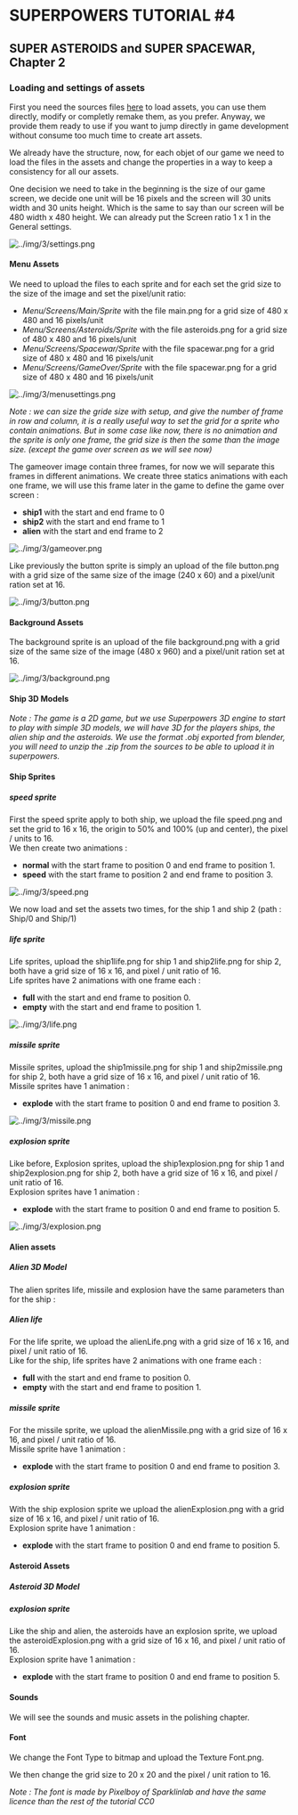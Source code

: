 # SUPERPOWERS TUTORIAL #4
## SUPER ASTEROIDS and SUPER SPACEWAR, Chapter 2


### **Loading and settings of assets**

First you need the sources files [here][1] to load assets, you can use them directly, modify or completly remake them, as you prefer. 
Anyway, we provide them ready to use if you want to jump directly in game development without consume too much time to create art assets.

We already have the structure, now, for each objet of our game we need to load the files in the assets and change the properties in a way
to keep a consistency for all our assets.

One decision we need to take in the beginning is the size of our game screen, we decide one unit will be 16 pixels and the screen will 30 units width and 30 units height.
Which is the same to say than our screen will be 480 width x 480 height. We can already put the Screen ratio 1 x 1 in the General settings.

![../img/3/settings.png](../img/3/settings.png)

#### **Menu Assets**

We need to upload the files to each sprite and for each set the grid size to the size of the image and set the pixel/unit ratio:

* *Menu/Screens/Main/Sprite* with the file main.png for a grid size of 480 x 480 and 16 pixels/unit
* *Menu/Screens/Asteroids/Sprite* with the file asteroids.png for a grid size of 480 x 480 and 16 pixels/unit
* *Menu/Screens/Spacewar/Sprite* with the file spacewar.png for a grid size of 480 x 480 and 16 pixels/unit
* *Menu/Screens/GameOver/Sprite* with the file spacewar.png for a grid size of 480 x 480 and 16 pixels/unit

![../img/3/menusettings.png](../img/3/menusettings.png)

*Note : we can size the gride size with setup, and give the number of frame in row and column, it is a really useful way to set the grid for a sprite who contain animations. But in some
case like now, there is no animation and the sprite is only one frame, the grid size is then the same than the image size. (except the game over screen as we will see now)*

The gameover image contain three frames, for now we will separate this frames in different animations.
We create three statics animations with each one frame, we will use this frame later in the game to define the game over screen :

* **ship1** with the start and end frame to 0 
* **ship2** with the start and end frame to 1
* **alien** with the start and end frame to 2

![../img/3/gameover.png](../img/3/gameover.png)

Like previously the button sprite is simply an upload of the file button.png with a grid size of the same size of the image (240 x 60) and a pixel/unit ration set at 16.

![../img/3/button.png](../img/3/button.png)


#### **Background Assets**

The background sprite is an upload of the file background.png with a grid size of the same size of the image (480 x 960) and a pixel/unit ration set at 16.

![../img/3/background.png](../img/3/background.png)


#### **Ship 3D Models**

*Note : The game is a 2D game, but we use Superpowers 3D engine to start to play with simple 3D models, we will have 3D for the players ships, the alien ship and the asteroids. 
We use the format .obj exported from blender, you will need to unzip the .zip  from the sources to be able to upload it in superpowers.*


#### **Ship Sprites**

##### speed sprite
First the speed sprite apply to both ship, we upload the file speed.png and set the grid to 16 x 16, the origin to 50% and 100% (up and center), the pixel / units to 16.  
We then create two animations :

* **normal** with the start frame to position 0 and end frame to position 1.
* **speed** with the start frame to position 2 and end frame to position 3.

![../img/3/speed.png](../img/3/speed.png)

We now load and set the assets two times, for the ship 1 and ship 2 (path : Ship/0 and Ship/1)

##### life sprite

Life sprites, upload the ship1life.png for ship 1 and ship2life.png for ship 2, both have a grid size of 16 x 16, and pixel / unit ratio of 16.  
Life sprites have 2 animations with one frame each :

* **full** with the start and end frame to position 0.
* **empty** with the start and end frame to position 1.

![../img/3/life.png](../img/3/life.png)

##### missile sprite

Missile sprites, upload the ship1missile.png for ship 1 and ship2missile.png for ship 2, both have a grid size of 16 x 16, and pixel / unit ratio of 16.  
Missile sprites have 1 animation :

* **explode** with the start frame to position 0 and end frame to position 3.

![../img/3/missile.png](../img/3/missile.png)

##### explosion sprite

Like before, Explosion sprites, upload the ship1explosion.png for ship 1 and ship2explosion.png for ship 2, both have a grid size of 16 x 16, and pixel / unit ratio of 16.  
Explosion sprites have 1 animation :

* **explode** with the start frame to position 0 and end frame to position 5.

![../img/3/explosion.png](../img/3/explosion.png)


#### **Alien assets**

##### Alien 3D Model


The alien sprites life, missile and explosion have the same parameters than for the ship :

##### Alien life

For the life sprite, we upload the alienLife.png with a grid size of 16 x 16, and pixel / unit ratio of 16.  
Like for the ship, life sprites have 2 animations with one frame each :

* **full** with the start and end frame to position 0.
* **empty** with the start and end frame to position 1.


##### missile sprite

For the missile sprite, we upload the alienMissile.png with a grid size of 16 x 16, and pixel / unit ratio of 16.  
Missile sprite have 1 animation :

* **explode** with the start frame to position 0 and end frame to position 3.


##### explosion sprite

With the ship explosion sprite we upload the alienExplosion.png with a grid size of 16 x 16, and pixel / unit ratio of 16.  
Explosion sprite have 1 animation :

* **explode** with the start frame to position 0 and end frame to position 5.


#### **Asteroid Assets**


##### Asteroid 3D Model

##### explosion sprite

Like the ship and alien, the asteroids have an explosion sprite, we upload the asteroidExplosion.png with a grid size of 16 x 16, and pixel / unit ratio of 16.  
Explosion sprite have 1 animation :

* **explode** with the start frame to position 0 and end frame to position 5. 

#### **Sounds**

We will see the sounds and music assets in the polishing chapter.

#### **Font**

We change the Font Type to bitmap and upload the Texture Font.png.

We then change the grid size to 20 x 20 and the pixel / unit ration to 16.

*Note : The font is made by Pixelboy of Sparklinlab and have the same licence than the rest of the tutorial CC0*

[1]:https://github.com/mseyne/superpowers-sources/tree/master/4SuperAsteroids